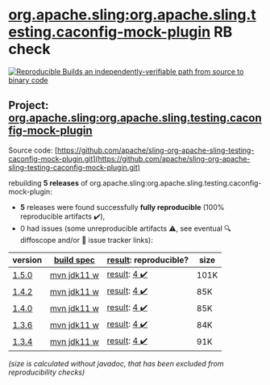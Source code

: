 [org.apache.sling:org.apache.sling.testing.caconfig-mock-plugin](https://central.sonatype.com/artifact/org.apache.sling/org.apache.sling.testing.caconfig-mock-plugin/1.5.0/versions) RB check
=======

[![Reproducible Builds](https://reproducible-builds.org/images/logos/rb.svg) an independently-verifiable path from source to binary code](https://reproducible-builds.org/)

## Project: [org.apache.sling:org.apache.sling.testing.caconfig-mock-plugin](https://central.sonatype.com/artifact/org.apache.sling/org.apache.sling.testing.caconfig-mock-plugin/1.5.0/versions)

Source code: [https://github.com/apache/sling-org-apache-sling-testing-caconfig-mock-plugin.git](https://github.com/apache/sling-org-apache-sling-testing-caconfig-mock-plugin.git)

rebuilding **5 releases** of org.apache.sling:org.apache.sling.testing.caconfig-mock-plugin:
- **5** releases were found successfully **fully reproducible** (100% reproducible artifacts :heavy_check_mark:),
- 0 had issues (some unreproducible artifacts :warning:, see eventual :mag: diffoscope and/or :memo: issue tracker links):

| version | [build spec](/BUILDSPEC.md) | [result](https://reproducible-builds.org/docs/jvm/): reproducible? | size |
| -- | --------- | ------ | -- |
| [1.5.0](https://central.sonatype.com/artifact/org.apache.sling/org.apache.sling.testing.caconfig-mock-plugin/1.5.0/pom) | [mvn jdk11 w](org.apache.sling.testing.caconfig-mock-plugin-1.5.0.buildspec) | [result](org.apache.sling.testing.caconfig-mock-plugin-1.5.0.buildinfo): [4 :heavy_check_mark: ](org.apache.sling.testing.caconfig-mock-plugin-1.5.0.buildcompare) | 101K |
| [1.4.2](https://central.sonatype.com/artifact/org.apache.sling/org.apache.sling.testing.caconfig-mock-plugin/1.4.2/pom) | [mvn jdk11 w](org.apache.sling.testing.caconfig-mock-plugin-1.4.2.buildspec) | [result](org.apache.sling.testing.caconfig-mock-plugin-1.4.2.buildinfo): [4 :heavy_check_mark: ](org.apache.sling.testing.caconfig-mock-plugin-1.4.2.buildcompare) | 85K |
| [1.4.0](https://central.sonatype.com/artifact/org.apache.sling/org.apache.sling.testing.caconfig-mock-plugin/1.4.0/pom) | [mvn jdk11 w](org.apache.sling.testing.caconfig-mock-plugin-1.4.0.buildspec) | [result](org.apache.sling.testing.caconfig-mock-plugin-1.4.0.buildinfo): [4 :heavy_check_mark: ](org.apache.sling.testing.caconfig-mock-plugin-1.4.0.buildcompare) | 85K |
| [1.3.6](https://central.sonatype.com/artifact/org.apache.sling/org.apache.sling.testing.caconfig-mock-plugin/1.3.6/pom) | [mvn jdk11 w](org.apache.sling.testing.caconfig-mock-plugin-1.3.6.buildspec) | [result](org.apache.sling.testing.caconfig-mock-plugin-1.3.6.buildinfo): [4 :heavy_check_mark: ](org.apache.sling.testing.caconfig-mock-plugin-1.3.6.buildcompare) | 84K |
| [1.3.4](https://central.sonatype.com/artifact/org.apache.sling/org.apache.sling.testing.caconfig-mock-plugin/1.3.4/pom) | [mvn jdk11 w](org.apache.sling.testing.caconfig-mock-plugin-1.3.4.buildspec) | [result](org.apache.sling.testing.caconfig-mock-plugin-1.3.4.buildinfo): [4 :heavy_check_mark: ](org.apache.sling.testing.caconfig-mock-plugin-1.3.4.buildcompare) | 91K |

<i>(size is calculated without javadoc, that has been excluded from reproducibility checks)</i>
